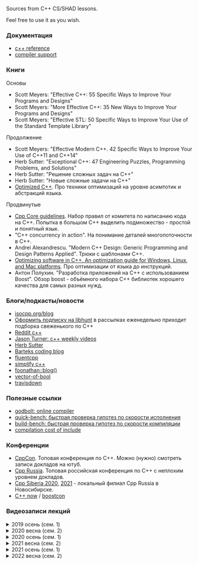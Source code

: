Sources from C++ CS/SHAD lessons.

Feel free to use it as you wish.

### Документация

* [c++ reference](https://en.cppreference.com/w/)
* [compiler support](https://en.cppreference.com/w/cpp/compiler_support)

### Книги

Основы

* Scott Meyers: "Effective C++: 55 Specific Ways to Improve Your Programs and Designs"
* Scott Meyers: "More Effective C++: 35 New Ways to Improve Your Programs and Designs"
* Scott Meyers: "Effective STL: 50 Specific Ways to Improve Your Use of the Standard Template Library"

Продолжение

* Scott Meyers: "Effective Modern C++. 42 Specific Ways to Improve Your Use of C++11 and C++14"
* Herb Sutter: "Exceptional C++: 47 Engineering Puzzles, Programming Problems, and Solutions"
* Herb Sutter: "Решение сложных задач на С++"
* Herb Sutter: "Новые сложные задачи на C++"
* [Optimized C++](https://apprize.info/c/optimized/index.html). Про техники оптимизаций на уровне асимтотик и абстракций языка.

Продвинутые

* [Cpp Core guidelines](https://github.com/isocpp/CppCoreGuidelines/blob/master/CppCoreGuidelines.md). Набор правил от комитета по написанию кода на С++. Попытка в большом С++ выделить подмножество - простой и понятный язык.
* "C++ concurrency in action". На понимание деталей многопоточности в С++.
* Andrei Alexandrescu. "Modern C++ Design: Generic Programming and Design Patterns Applied". Трюки с шаблонами С++.
* [Optimizing software in C++. An optimization guide for Windows, Linux, and Mac platforms](https://www.agner.org/optimize/optimizing_cpp.pdf). Про оптимизации от языка до инструкций.
* Антон Полухин. "Разработка приложений на С++ с использованием Boost". Обзор boost - объёмного набора С++ библиотек хорошего качества для самых разных нужд.

### Блоги/подкасты/новости

* [isocpp.org/blog](https://isocpp.org/blog)
* [Оформить подписку на libhunt](https://cpp.libhunt.com/) в рассылках еженедельно приходит подборка свеженького по С++
* [Reddit c++](https://www.reddit.com/r/cpp/)
* [Jason Turner: c++ weekly videos](https://www.youtube.com/channel/UCxHAlbZQNFU2LgEtiqd2Maw)
* [Herb Sutter](https://herbsutter.com/gotw/)
* [Barteks coding blog](https://www.bfilipek.com)
* [fluentcpp](https://www.fluentcpp.com/)
* [simplify c++](https://arne-mertz.de)
* [foonathan::blog()](https://foonathan.net/index.html)
* [vector-of-bool](https://vector-of-bool.github.io/)
* [travisdown](https://travisdowns.github.io/)

### Полезные ссылки

* [godbolt: online compiler](https://godbolt.org/)
* [quick-bench: быстрая проверка гипотез по скорости исполнения](https://quick-bench.com)
* [build-bench: быстрая проверка гипотез по скорости компиляции](https://build-bench.com/)
* [compilation cost of include](https://artificial-mind.net/projects/compile-health/)

### Конференции

* [CppCon](https://www.youtube.com/user/CppCon). Топовая конференция по С++. Можно (нужно) смотреть записи докладов на ютуб.
* [Cpp Russia](https://www.youtube.com/c/CUserGroupRussia/playlists). Топовая российская конференция по С++ с неплохим уровнем докладов.
* [Cpp Siberia 2020](https://siberia-2020.cppug.ru/), [2021](https://siberia-2021.cppug.ru/) - локальный филиал Cpp Russia в Новосибирске.
* [C++ now](http://cppnow.org/) / [boostcon](https://www.youtube.com/user/BoostCon/playlists)

### Видеозаписи лекций

<details>
<summary>2019 осень (сем. 1)</summary>
<p>

* Лекция 1. Знакомство. Ввод-вывод. Командная строка. Компиляция. [1](https://youtu.be/Y_BlKsv1r7E), [2](https://youtu.be/PSDXKu4rNdI)
* Лекция 2. Функции. Чтение из файла, cmake, unit-тесты. [1](https://youtu.be/eqDL64IImbs), [2](https://youtu.be/Tu2RZzfobAo)
* Лекция 3. Классы. Начало. [1](https://youtu.be/6cqZ2j-bYmY), [2](https://youtu.be/ZSH-Gt-1I7o)
* Лекция 4. Классы. Продолжение. [1](https://youtu.be/e4JC6pxWV3M), [2](https://youtu.be/H3Fcb1-cGsk)
* Лекция 5. Шаблоны. [1](https://youtu.be/VeN8QtsRpY0), [2](https://youtu.be/UtKV-fYCiCA)
* Лекция 6. Контейнеры и итераторы. [1](https://youtu.be/H3QcV60QXZA), [2](https://youtu.be/utvwkaPI2as)
* Лекция 7. Исключения. [1](https://youtu.be/6aH255s2kKA), [2](https://youtu.be/gM8YRCYrGgE)
* Лекция 8. Умные указатели. Передача аргументов в функцию. RVO / NRVO / copy elision. [1](https://youtu.be/MAdafwgnr9k), [2](https://youtu.be/2_BE2rw0EY8)
* Лекция 9. Техники оптимизации. [1](https://youtu.be/79FcUKY4-PU), [2](https://youtu.be/oZ00R0aF1JE)
* Лекция 10. Техники оптимизации. [1](https://youtu.be/rMPmJENMarQ), [2](https://youtu.be/M8aOj39c_DI)
* Лекция 11. Алгоритмы и лямбды. [1](https://youtu.be/mK_VDUgG09Y), [2](https://youtu.be/54-V8M9W2RU)
* Лекция 12. Компиляция и линковка. Undefined behavior. [1](https://youtu.be/fjpKZqRk5XI), [2](https://youtu.be/W1hKm8SDpQE)

</p>
</details>

<details>
<summary>2020 весна (сем. 2)</summary>
<p>

* Лекция 1. Многопоточность. Введение. [1](https://youtu.be/HxBcjKlqAYk), [2](https://youtu.be/NuH5SB14tHs)
* Лекция 2. Многопоточность. Продолжение. [1](https://youtu.be/hqU8AjZaC5Q), [2](https://youtu.be/MurPt8uNpVo)
* Лекция 3. Многопоточность. Продвинутый материал 1. [1](https://youtu.be/1CBFYsTXxX0), [2](https://youtu.be/2j40v1fKlOQ)
* Лекция 4. Многопоточность. Продвинутый материал 2. [1](https://youtu.be/oYUepciMjEY), [2](https://youtu.be/PyjfZjGKAzM)
* Лекция 5. Move-семантика. [1](https://youtu.be/Q1zzhYoa2mY), [2](https://youtu.be/bsIc5v4jLYg)
* Лекция 6. Advanced templates. [1](https://youtu.be/YkNBzR-kqb8), [2](https://youtu.be/IL_Wy3n1kSM)
* Лекция 7. Compile-time. [1](https://youtu.be/NKXJIqFgHmY), [2](https://youtu.be/_Arr0gvfQhY)
* Лекция 8. Ranges. [1](https://youtu.be/FJHxeM_Fjtk), [2](https://youtu.be/nQHJclbrbO4)
* Лекция 9. Мелкие нововведения стандарта. [1](https://youtu.be/8RcksIcSocs), [2](https://youtu.be/qSXIgA8dCq4)

</p>
</details>

<details>
<summary>2020 осень (сем. 1)</summary>
<p>

* Лекция 1. Знакомство. Ввод-вывод. Командная строка. Компиляция. [1](https://youtu.be/yeTEA38PnJ4), [2](https://youtu.be/t0LJ7Bm66pk)
* Лекция 2. Функции. Заголовочные файлы. Чтение из файла. CMake. Юнит-тесты. [1](https://youtu.be/rhvk4juw_iQ), [2](https://youtu.be/wpBfibqAwx0)
* Лекция 3. Классы. Начало. [1](https://youtu.be/8TgE7hMu_aA), [2](https://youtu.be/4rXZFUVshHw)
* Лекция 4. Классы. Продолжение. [1](https://youtu.be/RjvArKtXlhQ), [2](https://youtu.be/Vg43iOwKR1I)
* Лекция 5. Шаблоны. [1](https://youtu.be/40Za8fH0GDQ), [2](https://youtu.be/-Qf1mljSlZM)
* Лекция 6. Контейнеры и итераторы. [1](https://youtu.be/Reh4fkTlO5c), [2](https://youtu.be/onCmPY5O6wU).
* Лекция 7. Исключения. [1](https://youtu.be/ua0B_XjFS2c), [2](https://youtu.be/jrC1QX4UAxA)
* Лекция 8. Умные указатели. [1](https://youtu.be/4mx-_FfB1-E), [2](https://youtu.be/R-jhmd_G8Pg)
* Лекция 9. Агрументы. RVO / NRVO / copy elision. [1](https://youtu.be/RNzkXY7fg64), [2](https://youtu.be/HhJhMh8Luow)
* Лекция 10. Алгоритмы и лямбды. [1](https://youtu.be/ksOUfRLUUvA), [2](https://youtu.be/oWRirPJuoeI)
* Лекция 11. Техники оптимизации. [1](https://youtu.be/1DjPpmaJGsw), [2](https://youtu.be/f-anWVehTl0)
* Лекция 12. Профилировка. Модель физической памяти. [1](https://youtu.be/vJcvvrMWyv4), [2](https://youtu.be/eqcp3GTqUS0)
* Лекция 13. Компиляция и линковка. [1](https://youtu.be/zq0z7HRQKEM), [2](https://youtu.be/7chdr35ltyU)
* Лекция 14. Практикум. Ray tracing. [1](https://youtu.be/U9kTGFn0tIM), [2](https://youtu.be/BBH_mnCxBzg)

</p>
</details>

<details>
<summary>2021 весна (сем. 2)</summary>
<p>

* Лекция 1. Разминка. [1](https://youtu.be/WYXHZ_Jlo40), [2](https://youtu.be/5h74kXqBUQw)
* Лекция 2. Многопоточность. Введение [1](https://youtu.be/3Yii1FeMGjk), [2](https://youtu.be/AecmnCLeyvA)
* Лекция 3. Многопоточность. Продолжение. [1](https://youtu.be/sWu0hu7Kj6Y), [2](https://youtu.be/TLEdoy3oE3M)
* Лекция -. Домашнее задание: коммивояжёр. [1](https://youtu.be/EZiMQdjwGhM), [2](https://youtu.be/yRwWPYoGfgU)
* Лекция 4. Многопоточность. Продвинутый материал. [1](https://youtu.be/DzzPnxV5SwM), [2](https://youtu.be/e_aQuNLKuc4)
* Лекция 5. Многопоточность. Основы lock free [1](https://youtu.be/9U7sFPyR1ao), [2](https://youtu.be/g-TfVCh_g-M)
* Лекция 6. Move-семантика [1](https://youtu.be/Cmdqxczcxbg), [2](https://youtu.be/GSFCHDP4HhY)
* Лекция 7. Продвинутое использоване шаблонов [1](https://youtu.be/O8UrIj_0rws), [2](https://youtu.be/MVVSMqbIW6g)
* Лекция 8. Мелкие нововведения стандарта [1](https://youtu.be/5U2oh778um0), [2](https://youtu.be/f10uPcJ8WOk)
* Лекция 9. Undefined behavior [1](https://youtu.be/LXKWpnmA1GE)
* Лекция 10. Compile-time вычисления [1](https://youtu.be/8kDavgNjMh0)

</p>
</details>

<details>
<summary>2021 осень (сем. 1)</summary>

<p>

* Лекция 1. Введение. Первая программа. Ввод-вывод. Командная строка. [1](https://youtu.be/esgXskyUUOk), [2](https://youtu.be/VGT5kJuG-r4)
* Лекция 2. Функции. Чтение файла. CMake. Unit-тесты. [1](https://youtu.be/c0rK9o0zj_s), [2](https://youtu.be/R31UZnHDzWg)
* Лекция 3. Классы. Определение. Поля и методы. Конструктор, присваивание и деструктор. [1](https://youtu.be/lDeCc1XsLhQ), [2](https://youtu.be/sWHZCmMT05Y)
* Лекция 4. Классы. Наследование. Виртуальные функции. Layout. Дизайн классов. [1](https://youtu.be/9eZ0orz82rc), [2](https://youtu.be/qxZQhUjsaCc)
* Лекция 5. Шаблоны. [1](https://youtu.be/bJfxHJUMmHM), [2](https://youtu.be/la1E5CiexMo)
* Лекция 6. Контейнеры и итераторы. [1](https://youtu.be/VZ-jR4lmr-Q), [2](https://youtu.be/JV1fDUYQKqU)
* Лекция 7. Исключения. [1](https://youtu.be/bCNHty9UOWI), [2](https://youtu.be/GNg5gUNgx6I)
* Лекция 8. Умные указатели. [1](https://youtu.be/uLB5QWxL4VY)
* Лекция 9. Аргументы. RVO / NRVO / Copy elision. [1](https://youtu.be/oZR92n8rWQs), [2](https://youtu.be/eTBSuGhWq58)
* Лекция 10. Алгоритмы и лямбды. [1](https://youtu.be/7zHkjhpmUHw), [2](https://youtu.be/tzeIYO8gjak)
* Лекция 11. Техники оптимизации. [1](https://youtu.be/Z5KZ-lWz5kk), [2](https://youtu.be/DFAkWpeyKxQ)

</p>
</details>

<details>
<summary>2022 весна (сем. 2)</summary>

<p>

* Лекция 1. Знакомство. Организационная лекция. Компиляция и линковка. [1](https://youtu.be/0ecnfbp703w), [2](https://youtu.be/HwOS07rwlWw)
* Лекция 2. Многопоточность. std::thread. promise-future. Эффективность распараллеливания и закон Амдала. [1](https://youtu.be/v76dQsYlvIU), [2](https://youtu.be/4VUdS7YB1T0)
* Лекция 3. Многопоточность. Race condition. Mutex. Thread-safe объекты. [1](https://youtu.be/yInrk3nQL_s), [2](https://youtu.be/KI-sUsMKNXk)
* Лекция 4. Многопоточность. Recursive mutex. Shared mutex. Condition variable. Thread local. [1](https://youtu.be/cpn_ebFzpi4), [2](https://youtu.be/pj2LtDcJNoE)
* Лекция 5. Многопоточность. Atomics. Основы. [1](https://youtu.be/S6p7yNb5A6E), [2](https://youtu.be/gqn5RjFYQMo)
* Лекция 6. Многопоточность. Spin lock. Hybrid mutex. Lock free. [1](https://youtu.be/9b6nxJJJIJI), [2](https://youtu.be/fac1BkshJmQ)
* Лекция 7. Move-семантика. [1](https://youtu.be/GbvShkHcNVw), [2](https://youtu.be/1fE3aSughxg)
* Лекция 8. Продвинутое использование шаблонов. [1](https://youtu.be/_01yztK7ewY), [2](https://youtu.be/E20Cy5Lvl80)
* Лекция 9. Мелкие нововведения стандарта. [1](https://youtu.be/ouDUSEW0b44)
* Лекция 10. Compile-time выичсления. [1](https://youtu.be/XfrfL03TEKA)
* Лекция 11. Undefined behavior. [1](https://youtu.be/SBdRY0Sj8Rw)
* Лекция 12. Форматирование. Ranges [1](https://youtu.be/jlV6a6HEFUs)

</p>
</details>


